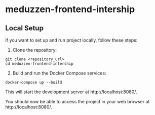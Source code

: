 # meduzzen-frontend-intership

## Local Setup

If you want to set up and run project locally, follow these steps:

1. Clone the repository:
```
git clone <repository_url>
cd meduzzen-frontend-intership
```

2. Build and run the Docker Compose services:
```
docker-compose up --build
```

This will start the development server at http://localhost:8080/.

You should now be able to access the project in your web browser at http://localhost:8080/.